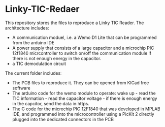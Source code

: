 # Linky-TIC-Redaer
This repository stores the files to reproduce a Linky TIC Reader.
The architecture includes:
- A communication moduel, i.e. a Wemo D1 Lite that can be programmed from the arduino IDE
- A power supply that consists of a large capacitor and a microchip PIC 12f1840 micrcontroller to switch on/off the communication module if there is not enough energy in the capacitor. 
- a TIC demodulation circuit


The current folder includes:
- The PCB files to reproduce it. They can be opened from KICad free software
- The arduino code for the wemo module to operate: wake up - read the TIC information - read the capacitor voltage - if there is enough energy in the capcitor, send the data in https.
- The C code for the microchip PIC 12F1840 that was developed in MPLAB IDE, and programmed into the microcontroller using a PicKit 2 directly plugged into the dedicated connectors in the PCB
